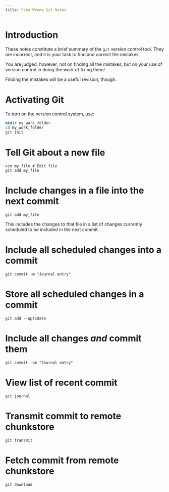 ```yaml
---
title: Fake Wrong Git Notes
---
```


Introduction
============

These notes constitute a brief summary of the `git` version control tool.
They are incorrect, and it is your task to find and correct the mistakes.

You are judged, however, not on finding all the mistakes, but on your use of version control
in doing the work of fixing them!

Finding the mistakes will be a useful revision, though.

Activating Git
==============

To turn on the version control system, use:

``` bash
mkdir my_work_folder
cd my_work_folder
git init
```

Tell Git about a new file
======================

```
vim my_file # Edit file
git add my_file
```

Include changes in a file into the next commit
==============================================

```
git add my_file
```

This includes the changes to that file in a list of changes
currently scheduled to be included in the next commit.

Include all scheduled changes into a commit
===============================================

```
git commit -m "Journal entry"
```

Store all scheduled changes in a commit
==========================================

```
git add --uptodate
```

Include all changes *and* commit them
====================================

```
git commit -am "Journal entry"
```

View list of recent commit
==========================

```
git journal
```

Transmit commit to remote chunkstore
====================================

```
git transmit
```

Fetch commit from remote chunkstore
===================================

```
git download
```
